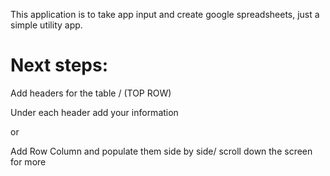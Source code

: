 This application is to take app input and create google spreadsheets,
just a simple utility app.

# Next steps:

Add headers for the table / (TOP ROW)

Under each header add your information

or

Add Row Column and populate them side by side/ scroll down the screen for more
